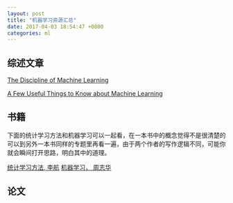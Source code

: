 ```yaml
---
layout: post
title: "机器学习资源汇总"
date: 2017-04-03 18:54:47 +0800
categories: ml
---
```


## 综述文章

[The Discipline of Machine Learning](http://www.cs.cmu.edu/~tom/pubs/MachineLearning.pdf)

[A Few Useful Things to Know about Machine Learning](http://homes.cs.washington.edu/~pedrod/papers/cacm12.pdf)


## 书籍

下面的统计学习方法和机器学习可以一起看，在一本书中的概念觉得不是很清楚的可以到另外一本书同样的专题里再看一遍，由于两个作者的写作逻辑不同，可能你就会瞬间打开思路，明白其中的道理。

[统计学习方法, 李航](https://item.jd.com/10975302.html)
[机器学习， 周志华](https://item.jd.com/11867803.html)

## 论文

